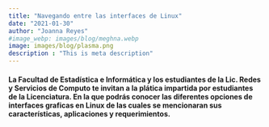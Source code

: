 ```yaml
---
title: "Navegando entre las interfaces de Linux"
date: "2021-01-30"
author: "Joanna Reyes"
#image_webp: images/blog/meghna.webp
image: images/blog/plasma.png
description : "This is meta description"
---
```


#### La Facultad de Estadística e Informática y los estudiantes de la Lic. Redes y Servicios de Computo te invitan a la plática impartida por estudiantes de la Licenciatura. En la que podrás conocer las diferentes opciones de interfaces graficas en Linux de las cuales se mencionaran sus características, aplicaciones y requerimientos.
